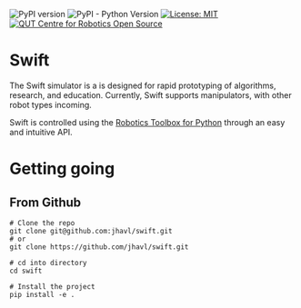 ![PyPI version](https://badge.fury.io/py/swift-sim)
![PyPI - Python Version](https://img.shields.io/pypi/pyversions/swift-sim)
[![License: MIT](https://img.shields.io/badge/License-MIT-yellow.svg)](https://opensource.org/licenses/MIT)
[![QUT Centre for Robotics Open Source](https://github.com/qcr/qcr.github.io/raw/master/misc/badge.svg)](https://qcr.github.io)

# Swift

The Swift simulator is a is designed for rapid prototyping of algorithms, research, and education. Currently, Swift supports manipulators, with other robot types incoming.

Swift is controlled using the [Robotics Toolbox for Python](https://github.com/petercorke/robotics-toolbox-python) through an easy and intuitive API.

# Getting going
## From Github
```
# Clone the repo
git clone git@github.com:jhavl/swift.git 
# or 
git clone https://github.com/jhavl/swift.git

# cd into directory
cd swift

# Install the project
pip install -e .
```

